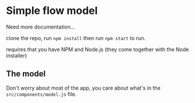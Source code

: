 # Simple flow model

Need more documentation...

clone the repo, run `npm install` then run `npm start` to run.

requires that you have NPM and Node.js (they come together with the Node installer)

## The model

Don't worry about most of the app, you care about what's in the `src/components/model.js` file.

